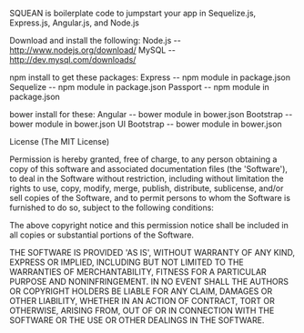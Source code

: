 SQUEAN is boilerplate code to jumpstart your app in Sequelize.js, Express.js, Angular.js, and Node.js

Download and install the following:
Node.js -- http://www.nodejs.org/download/
MySQL -- http://dev.mysql.com/downloads/

npm install to get these packages:
Express -- npm module in package.json
Sequelize -- npm module in package.json
Passport -- npm module in package.json

bower install for these:
Angular -- bower module in bower.json
Bootstrap -- bower module in bower.json
UI Bootstrap -- bower module in bower.json

License
(The MIT License)

Permission is hereby granted, free of charge, to any person obtaining a copy of this software and associated documentation files (the 'Software'), to deal in the Software without restriction, including without limitation the rights to use, copy, modify, merge, publish, distribute, sublicense, and/or sell copies of the Software, and to permit persons to whom the Software is furnished to do so, subject to the following conditions:

The above copyright notice and this permission notice shall be included in all copies or substantial portions of the Software.

THE SOFTWARE IS PROVIDED 'AS IS', WITHOUT WARRANTY OF ANY KIND, EXPRESS OR IMPLIED, INCLUDING BUT NOT LIMITED TO THE WARRANTIES OF MERCHANTABILITY, FITNESS FOR A PARTICULAR PURPOSE AND NONINFRINGEMENT. IN NO EVENT SHALL THE AUTHORS OR COPYRIGHT HOLDERS BE LIABLE FOR ANY CLAIM, DAMAGES OR OTHER LIABILITY, WHETHER IN AN ACTION OF CONTRACT, TORT OR OTHERWISE, ARISING FROM, OUT OF OR IN CONNECTION WITH THE SOFTWARE OR THE USE OR OTHER DEALINGS IN THE SOFTWARE.
